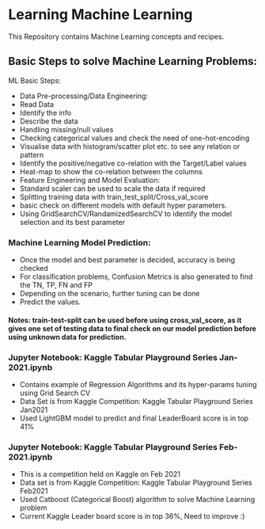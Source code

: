 # Learning Machine Learning
This Repository contains Machine Learning concepts and recipes.
## Basic Steps to solve Machine Learning Problems:
ML Basic Steps:
- Data Pre-processing/Data Engineering:
- Read Data
- Identify the info
- Describe the data
- Handling missing/null values
- Checking categorical values and check the need of one-hot-encoding
- Visualise data with histogram/scatter plot etc. to see any relation or pattern
- Identify the positive/negative co-relation with the Target/Label values
- Heat-map to show the co-relation between the columns
- Feature Engineering and Model Evaluation:
- Standard scaler can be used to scale the data if required
- Splitting training data with train_test_split/Cross_val_score
- basic check on different models with default hyper parameters.
- Using GridSearchCV/RandamizedSearchCV to identify the model selection and its best parameter
### Machine Learning Model Prediction:
- Once the model and best parameter is decided, accuracy is being checked
- For classification problems, Confusion Metrics is also generated to find the TN, TP, FN and FP
- Depending on the scenario, further tuning can be done
- Predict the values.
#### Notes: train-test-split can be used before using cross_val_score, as it gives one set of testing data to final check on our model prediction before using unknown data for prediction.
### Jupyter Notebook: Kaggle Tabular Playground Series Jan-2021.ipynb
- Contains example of Regression Algorithms and its hyper-params tuning using Grid Search CV
- Data Set is from Kaggle Competition: Kaggle Tabular Playground Series Jan2021
- Used LightGBM model to predict and final LeaderBoard score is in top 41%
### Jupyter Notebook: Kaggle Tabular Playground Series Feb-2021.ipynb
- This is a competition held on Kaggle on Feb 2021
- Data set is from Kaggle Competition: Kaggle Tabular Playground Series Feb2021
- Used Catboost (Categorical Boost) algorithm to solve Machine Learning problem
- Current Kaggle Leader board score is in top 36%, Need to improve :)

